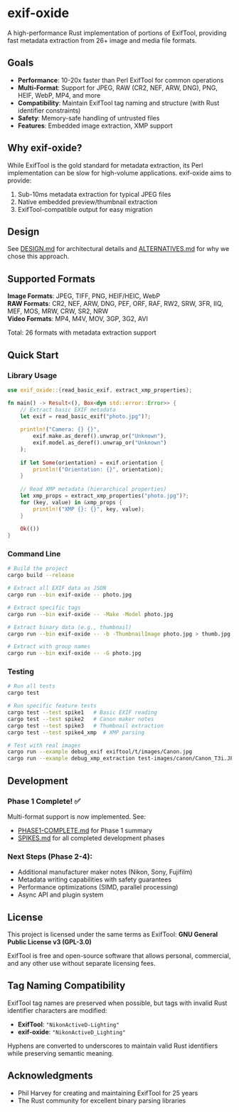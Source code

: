 # exif-oxide

A high-performance Rust implementation of portions of ExifTool, providing fast metadata extraction from 26+ image and media file formats.

## Goals

- **Performance**: 10-20x faster than Perl ExifTool for common operations
- **Multi-Format**: Support for JPEG, RAW (CR2, NEF, ARW, DNG), PNG, HEIF, WebP, MP4, and more
- **Compatibility**: Maintain ExifTool tag naming and structure (with Rust identifier constraints)  
- **Safety**: Memory-safe handling of untrusted files
- **Features**: Embedded image extraction, XMP support

## Why exif-oxide?

While ExifTool is the gold standard for metadata extraction, its Perl implementation can be slow for high-volume applications. exif-oxide aims to provide:

1. Sub-10ms metadata extraction for typical JPEG files
2. Native embedded preview/thumbnail extraction
3. ExifTool-compatible output for easy migration

## Design

See [DESIGN.md](DESIGN.md) for architectural details and [ALTERNATIVES.md](ALTERNATIVES.md) for why we chose this approach.

## Supported Formats

**Image Formats**: JPEG, TIFF, PNG, HEIF/HEIC, WebP  
**RAW Formats**: CR2, NEF, ARW, DNG, PEF, ORF, RAF, RW2, SRW, 3FR, IIQ, MEF, MOS, MRW, CRW, SR2, NRW  
**Video Formats**: MP4, M4V, MOV, 3GP, 3G2, AVI

Total: 26 formats with metadata extraction support

## Quick Start

### Library Usage

```rust
use exif_oxide::{read_basic_exif, extract_xmp_properties};

fn main() -> Result<(), Box<dyn std::error::Error>> {
    // Extract basic EXIF metadata
    let exif = read_basic_exif("photo.jpg")?;
    
    println!("Camera: {} {}", 
        exif.make.as_deref().unwrap_or("Unknown"),
        exif.model.as_deref().unwrap_or("Unknown")
    );
    
    if let Some(orientation) = exif.orientation {
        println!("Orientation: {}", orientation);
    }
    
    // Read XMP metadata (hierarchical properties)
    let xmp_props = extract_xmp_properties("photo.jpg")?;
    for (key, value) in &xmp_props {
        println!("XMP {}: {}", key, value);
    }
    
    Ok(())
}
```

### Command Line

```bash
# Build the project
cargo build --release

# Extract all EXIF data as JSON
cargo run --bin exif-oxide -- photo.jpg

# Extract specific tags
cargo run --bin exif-oxide -- -Make -Model photo.jpg

# Extract binary data (e.g., thumbnail)
cargo run --bin exif-oxide -- -b -ThumbnailImage photo.jpg > thumb.jpg

# Extract with group names
cargo run --bin exif-oxide -- -G photo.jpg
```

### Testing

```bash
# Run all tests
cargo test

# Run specific feature tests
cargo test --test spike1   # Basic EXIF reading
cargo test --test spike2   # Canon maker notes  
cargo test --test spike3   # Thumbnail extraction
cargo test --test spike4_xmp  # XMP parsing

# Test with real images
cargo run --example debug_exif exiftool/t/images/Canon.jpg
cargo run --example debug_xmp_extraction test-images/canon/Canon_T3i.JPG
```

## Development

### Phase 1 Complete! ✅

Multi-format support is now implemented. See:
- [PHASE1-COMPLETE.md](doc/PHASE1-COMPLETE.md) for Phase 1 summary
- [SPIKES.md](doc/SPIKES.md) for all completed development phases

### Next Steps (Phase 2-4):
- Additional manufacturer maker notes (Nikon, Sony, Fujifilm)
- Metadata writing capabilities with safety guarantees
- Performance optimizations (SIMD, parallel processing)
- Async API and plugin system

## License

This project is licensed under the same terms as ExifTool: **GNU General Public License v3 (GPL-3.0)**

ExifTool is free and open-source software that allows personal, commercial, and any other use without separate licensing fees.

## Tag Naming Compatibility

ExifTool tag names are preserved when possible, but tags with invalid Rust identifier characters are modified:

- **ExifTool**: `"NikonActiveD-Lighting"`
- **exif-oxide**: `"NikonActiveD_Lighting"`

Hyphens are converted to underscores to maintain valid Rust identifiers while preserving semantic meaning.

## Acknowledgments

- Phil Harvey for creating and maintaining ExifTool for 25 years
- The Rust community for excellent binary parsing libraries
